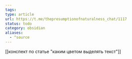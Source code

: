 ```yaml
---
tags: 
type: article
url: https://t.me/thepresumptionofnaturalness_chat/1117
status: todo
category: obsidian
aliases:
  - ^source
---
```

[[конспект по статье "каким цветом выделять текст"]] 